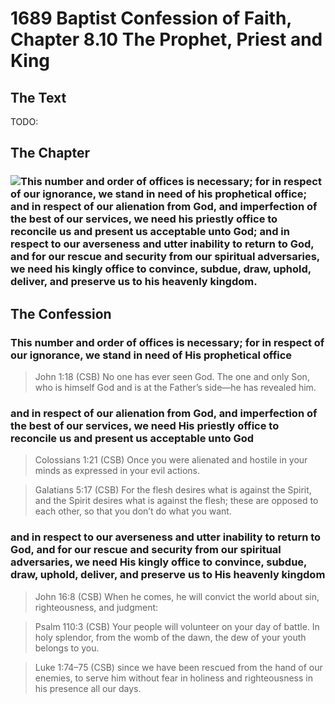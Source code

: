 # 1689 Baptist Confession of Faith, Chapter 8.10 The Prophet, Priest and King

## The Text

TODO:

## The Chapter

### <img class="intro-left" src="/images/art-1689.png">This number and order of offices is necessary; for in respect of our ignorance, we stand in need of his prophetical office; and in respect of our alienation from God, and imperfection of the best of our services, we need his priestly office to reconcile us and present us acceptable unto God; and in respect to our averseness and utter inability to return to God, and for our rescue and security from our spiritual adversaries, we need his kingly office to convince, subdue, draw, uphold, deliver, and preserve us to his heavenly kingdom.

## The Confession

### This number and order of offices is necessary; for in respect of our ignorance, we stand in need of His prophetical office

>John 1:18 (CSB) No one has ever seen God. The one and only Son, who is himself God and is at the Father’s side—he has revealed him.

### and in respect of our alienation from God, and imperfection of the best of our services, we need His priestly office to reconcile us and present us acceptable unto God

>Colossians 1:21 (CSB) Once you were alienated and hostile in your minds as expressed in your evil actions.

>Galatians 5:17 (CSB) For the flesh desires what is against the Spirit, and the Spirit desires what is against the flesh; these are opposed to each other, so that you don’t do what you want.

### and in respect to our averseness and utter inability to return to God, and for our rescue and security from our spiritual adversaries, we need His kingly office to convince, subdue, draw, uphold, deliver, and preserve us to His heavenly kingdom

>John 16:8 (CSB) When he comes, he will convict the world about sin, righteousness, and judgment:

>Psalm 110:3 (CSB) Your people will volunteer on your day of battle. In holy splendor, from the womb of the dawn, the dew of your youth belongs to you.

>Luke 1:74–75 (CSB) since we have been rescued from the hand of our enemies, to serve him without fear in holiness and righteousness in his presence all our days.
